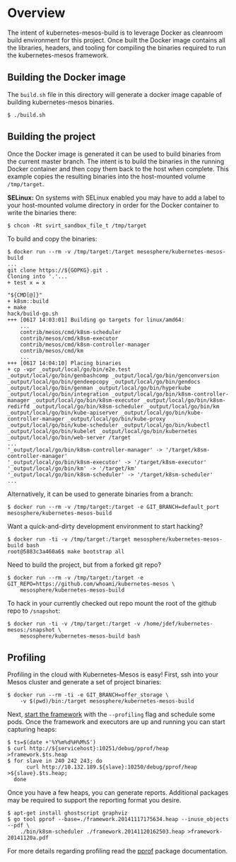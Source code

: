 # Overview

The intent of kubernetes-mesos-build is to leverage Docker as cleanroom build environment for this project.
Once built the Docker image contains all the libraries, headers, and tooling for compiling the binaries required to run the kubernetes-mesos framework.

## Building the Docker image

The `build.sh` file in this directory will generate a docker image capable of building kubernetes-mesos binaries.

    $ ./build.sh

## Building the project

Once the Docker image is generated it can be used to build binaries from the current master branch.
The intent is to build the binaries in the running Docker container and then copy them back to the host when complete.
This example copies the resulting binaries into the host-mounted volume `/tmp/target`.

**SELinux:** On systems with SELinux enabled you may have to add a label to your host-mounted volume directory in order for the Docker container to write the binaries there:

    $ chcon -Rt svirt_sandbox_file_t /tmp/target

To build and copy the binaries:

    $ docker run --rm -v /tmp/target:/target mesosphere/kubernetes-mesos-build
    ...
    git clone https://${GOPKG}.git .
    Cloning into '.'...
    + test x = x
    
    "${CMD[@]}"
    + k8sm::build
    + make
    hack/build-go.sh
    +++ [0617 14:03:01] Building go targets for linux/amd64:
        ...
        contrib/mesos/cmd/k8sm-scheduler
        contrib/mesos/cmd/k8sm-executor
        contrib/mesos/cmd/k8sm-controller-manager
        contrib/mesos/cmd/km
        ...
    +++ [0617 14:04:10] Placing binaries
    + cp -vpr _output/local/go/bin/e2e.test _output/local/go/bin/genbashcomp _output/local/go/bin/genconversion _output/local/go/bin/gendeepcopy _output/local/go/bin/gendocs _output/local/go/bin/genman _output/local/go/bin/hyperkube _output/local/go/bin/integration _output/local/go/bin/k8sm-controller-manager _output/local/go/bin/k8sm-executor _output/local/go/bin/k8sm-redirfd _output/local/go/bin/k8sm-scheduler _output/local/go/bin/km _output/local/go/bin/kube-apiserver _output/local/go/bin/kube-controller-manager _output/local/go/bin/kube-proxy _output/local/go/bin/kube-scheduler _output/local/go/bin/kubectl _output/local/go/bin/kubelet _output/local/go/bin/kubernetes _output/local/go/bin/web-server /target
    ...
    '_output/local/go/bin/k8sm-controller-manager' -> '/target/k8sm-controller-manager'
    '_output/local/go/bin/k8sm-executor' -> '/target/k8sm-executor'
    '_output/local/go/bin/km' -> '/target/km'
    '_output/local/go/bin/k8sm-scheduler' -> '/target/k8sm-scheduler'
    ...

Alternatively, it can be used to generate binaries from a branch:

    $ docker run --rm -v /tmp/target:/target -e GIT_BRANCH=default_port mesosphere/kubernetes-mesos-build

Want a quick-and-dirty development environment to start hacking?

    $ docker run -ti -v /tmp/target:/target mesosphere/kubernetes-mesos-build bash
    root@5883c3a460a6$ make bootstrap all

Need to build the project, but from a forked git repo?

    $ docker run --rm -v /tmp/target:/target -e GIT_REPO=https://github.com/whoami/kubernetes-mesos \
        mesosphere/kubernetes-mesos-build

To hack in your currently checked out repo mount the root of the github repo to `/snapshot`:

    $ docker run -ti -v /tmp/target:/target -v /home/jdef/kubernetes-mesos:/snapshot \
        mesosphere/kubernetes-mesos-build bash

## Profiling

Profiling in the cloud with Kubernetes-Mesos is easy!
First, ssh into your Mesos cluster and generate a set of project binaries:

    $ docker run --rm -ti -e GIT_BRANCH=offer_storage \
        -v $(pwd)/bin:/target mesosphere/kubernetes-mesos-build

Next, [start the framework](https://github.com/mesosphere/kubernetes-mesos/#start-the-framework) with the `--profiling` flag and schedule some pods.
Once the framework and executors are up and running you can start capturing heaps:

    $ ts=$(date +'%Y%m%d%H%M%S')
    $ curl http://${servicehost}:10251/debug/pprof/heap >framework.$ts.heap
    $ for slave in 240 242 243; do
          curl http://10.132.189.${slave}:10250/debug/pprof/heap >${slave}.$ts.heap;
      done

Once you have a few heaps, you can generate reports.
Additional packages may be required to support the reporting format you desire.

    $ apt-get install ghostscript graphviz
    $ go tool pprof --base=./framework.20141117175634.heap --inuse_objects --pdf \
        ./bin/k8sm-scheduler ./framework.20141120162503.heap >framework-20141120a.pdf

For more details regarding profiling read the [pprof](http://golang.org/pkg/net/http/pprof/) package documentation.
